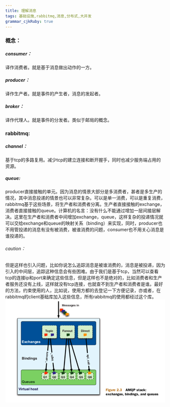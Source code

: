 ```yaml
---
title: 理解消息
tags: 基础设施,rabbitmq,消息,分布式,大并发
grammar_cjkRuby: true
---
```


### 概念：
##### consumer：
译作消费者。就是基于消息做出动作的一方。
##### producer：
译作生产者。就是事件的产生者，消息的发起者。
##### broker：
译作代理人。就是事件的分发者。类似于邮局的概念。

### rabbitmq:
##### channel：
基于tcp的多路复用。减少tcp的建立连接和断开握手，同时也减少服务端占用的资源。
##### queue:
producer直接接触的单元。因为消息的情景大部分是多消费者，甚者是多生产的情况，其中消息投递的情景也可以非常复杂。可以是单一消费，可以是重复消费，rabbitmq基于这些场景，将生产者和消费者分离。生产者直接接触的exchange，消费者直接接触的queue。计算机的名言：没有什么不能通过增加一层间接层解决。这里在生产者和消费者中间增加exchange，queue，这样复杂的投递情况就可以交给exchange和queue的映射关系（binding）来实现，同时，producer也不用管投递的消息有没有被消费，被谁消费的问题，consumer也不用关心消息是谁投递的。
###### caution：
但是这样也引入问题，比如你说怎么追踪消息是被谁消费的，消息是被投递，因为引入的中间层，追踪这种信息会有些困难。由于我们是基于tcp，当然可以查看tcp的连接ip和port来确定这些信息，但是这样也不是绝对的，比如消费者和生产者服务还没有上线，这样就没有tcp连接，也就查不到生产者和消费者是谁。最好的方法，约束使用的人，比如说，使用方都的去登记一下方便记录，亦或者，在rabbitmq的client基础库加入这些信息，所有rabbitmq的使用都经过这个库。
![enter description here](https://www.github.com/PraflyGod/images/raw/master/rabbitmq组件说明.png)


